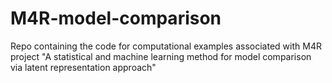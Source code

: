 # M4R-model-comparison
Repo containing the code for computational examples associated with M4R project "A statistical and machine learning method for model comparison via latent representation approach"
